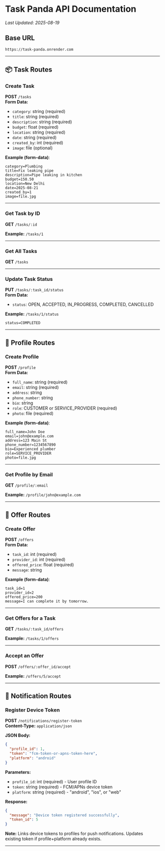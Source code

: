 
# Task Panda API Documentation

_Last Updated: 2025-08-19_

## Base URL

```
https://task-panda.onrender.com
```

---

## 📦 Task Routes

### Create Task
**POST** `/tasks`  
**Form Data:**  
- `category`: string (required)  
- `title`: string (required)  
- `description`: string (required)  
- `budget`: float (required)  
- `location`: string (required)  
- `date`: string (required)  
- `created_by`: int (required)  
- `image`: file (optional)  

**Example (form-data)**:
```
category=Plumbing
title=Fix leaking pipe
description=Pipe leaking in kitchen
budget=150.50
location=New Delhi
date=2025-08-21
created_by=1
image=file.jpg
```

---

### Get Task by ID  
**GET** `/tasks/:id`

**Example:** `/tasks/1`

---

### Get All Tasks  
**GET** `/tasks`

---

### Update Task Status  
**PUT** `/tasks/:task_id/status`  
**Form Data:**  
- `status`: OPEN, ACCEPTED, IN_PROGRESS, COMPLETED, CANCELLED

**Example:** `/tasks/1/status`  
```
status=COMPLETED
```

---

## 👤 Profile Routes

### Create Profile  
**POST** `/profile`  
**Form Data:**  
- `full_name`: string (required)  
- `email`: string (required)  
- `address`: string  
- `phone_number`: string  
- `bio`: string  
- `role`: CUSTOMER or SERVICE_PROVIDER (required)  
- `photo`: file (required)

**Example (form-data)**:
```
full_name=John Doe
email=john@example.com
address=123 Main St
phone_number=1234567890
bio=Experienced plumber
role=SERVICE_PROVIDER
photo=file.jpg
```

---

### Get Profile by Email  
**GET** `/profile/:email`

**Example:** `/profile/john@example.com`

---

## 💼 Offer Routes

### Create Offer  
**POST** `/offers`  
**Form Data:**  
- `task_id`: int (required)  
- `provider_id`: int (required)  
- `offered_price`: float (required)  
- `message`: string  

**Example (form-data)**:
```
task_id=1
provider_id=2
offered_price=200
message=I can complete it by tomorrow.
```

---

### Get Offers for a Task  
**GET** `/tasks/:task_id/offers`  

**Example:** `/tasks/1/offers`

---

### Accept an Offer  
**POST** `/offers/:offer_id/accept`  

**Example:** `/offers/5/accept`

---

## 🔔 Notification Routes

### Register Device Token  
**POST** `/notifications/register-token`  
**Content-Type:** `application/json`  

**JSON Body:**
```json
{
  "profile_id": 1,
  "token": "fcm-token-or-apns-token-here",
  "platform": "android"
}
```

**Parameters:**
- `profile_id`: int (required) - User profile ID  
- `token`: string (required) - FCM/APNs device token  
- `platform`: string (required) - "android", "ios", or "web"

**Response:**
```json
{
  "message": "Device token registered successfully",
  "token_id": 5
}
```

**Note:** Links device tokens to profiles for push notifications. Updates existing token if profile+platform already exists.

---
